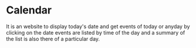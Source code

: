 # Calendar 
It is an website to display today's date and get events of today or anyday by clicking on the date events are listed by time of the day and a summary of the list is also there of a particular day.
